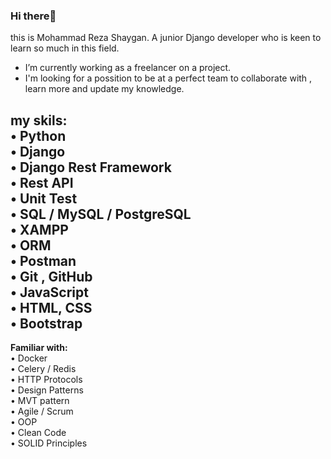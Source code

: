 ### Hi there👋
this is Mohammad Reza Shaygan. A junior Django developer who is keen to learn so much in this field. 

- I’m currently working as a freelancer on a project.
- I'm looking for a possition to be at a perfect team to collaborate with , learn more and update my knowledge.

**my skils:** <br>
•	Python <br>
•	Django<br>
•	Django Rest Framework<br>
•	Rest API<br>
•	Unit Test<br>
•	SQL / MySQL / PostgreSQL<br>
•	XAMPP<br>
•	ORM<br>
•	Postman<br>
•	Git , GitHub<br>
•	JavaScript<br>
•	HTML, CSS<br>
•	Bootstrap<br>
------------------------------------------
**Familiar with:** <br>
•	Docker<br>
•	Celery / Redis <br>
•	HTTP Protocols <br>
•	Design Patterns <br>
•	MVT pattern <br>
•	Agile / Scrum<br>
•	OOP<br>
•	Clean Code<br>
•	SOLID Principles <br>



